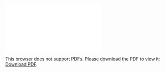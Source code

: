 <object data="christ-in-song/CIS1908pdfs/717.pdf" type="application/pdf" width="100%" height="1024px">
    <embed src="christ-in-song/CIS1908pdfs/717.pdf">
        <p>This browser does not support PDFs. Please download the PDF to view it: <a href="christ-in-song/CIS1908pdfs/717.pdf">Download PDF</a>.</p>
    </embed>
</object>
